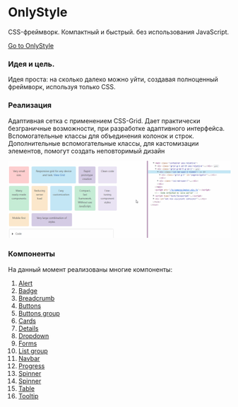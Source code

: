 # OnlyStyle
<p>CSS-фреймворк. Компактный и быстрый. без использования JavaScript.</p>
<a href="https://onlystyle.site/" target="_blank">Go to OnlyStyle</a>
<h3>Идея и цель.</h3>
<p>
 Идея проста: на сколько далеко можно уйти, создавая полноценный фреймворк, используя только CSS.
</p>
<h3>Реализация</h3>
<p>Адаптивная сетка с применением CSS-Grid. Дает практически безграничные возможности, при разработке адаптивного интерфейса. Вспомогательные классы для объединения колонок и строк. Дополнительные вспомогательные классы, для кастомизации элементов, помогут создать неповторимый дизайн</p>
<img src="https://github.com/cjdmitri/OnlyStyleWeb/blob/main/img/grid-preview.gif" alt="onlystyle responsive CSS-grid preview"/>
<h3>Компоненты</h3>
<p>На данный момент реализованы многие компоненты:</p>
<ol>
  <li><a href="https://onlystyle.site/components/alerts" target="_blank">Alert</a></li>
  <li><a href="https://onlystyle.site/components/badge" target="_blank">Badge</a></li>
  <li><a href="https://onlystyle.site/components/breadcrumb" target="_blank">Breadcrumb</a></li>
  <li><a href="https://onlystyle.site/components/buttons" target="_blank">Buttons</a></li>
  <li><a href="https://onlystyle.site/components/buttonsgroup" target="_blank">Buttons group</a></li>
  <li><a href="https://onlystyle.site/components/cards" target="_blank">Cards</a></li>
  <li><a href="https://onlystyle.site/components/details" target="_blank">Details</a></li>
  <li><a href="https://onlystyle.site/components/dropdown" target="_blank">Dropdown</a></li>
  <li><a href="https://onlystyle.site/components/forms" target="_blank">Forms</a></li>
  <li><a href="https://onlystyle.site/components/listgroup" target="_blank">List group</a></li>
  <li><a href="https://onlystyle.site/components/navbar" target="_blank">Navbar</a></li>
  <li><a href="https://onlystyle.site/components/progress" target="_blank">Progress</a></li>
  <li><a href="https://onlystyle.site/components/spinner" target="_blank">Spinner</a></li>
  <li><a href="https://onlystyle.site/components/switch" target="_blank">Spinner</a></li>
  <li><a href="https://onlystyle.site/components/table" target="_blank">Table</a></li>
  <li><a href="https://onlystyle.site/components/tooltip" target="_blank">Tooltip</a></li>
</ol>
